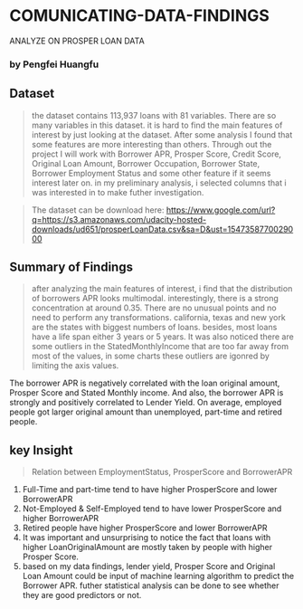 # COMUNICATING-DATA-FINDINGS
ANALYZE ON PROSPER LOAN DATA
### by Pengfei Huangfu

## Dataset

>the dataset contains 113,937 loans with 81 variables. There are so many variables in this dataset. it is hard to find the main features of interest by just looking at the dataset. After some analysis I found that some features are more interesting than others. Through out the project I will work with Borrower APR, Prosper Score, Credit Score, Original Loan Amount, Borrower Occupation, Borrower State, Borrower Employment Status and some other feature if it seems interest later on. in my preliminary analysis, i selected columns that i was interested in to make futher investigation.

>The dataset can be download here: https://www.google.com/url?q=https://s3.amazonaws.com/udacity-hosted-downloads/ud651/prosperLoanData.csv&sa=D&ust=1547358770029000
 
 ## Summary of Findings
 > after analyzing the main features of interest, i find that the distribution of borrowers APR looks multimodal. interestingly, there is a strong concentration at around 0.35. There are no unusual points and no need to perform any transformations. california, texas and new york are the states with biggest numbers of loans. besides, most loans have a life span either 3 years or 5 years.
It was also noticed there are some outliers in the StatedMonthlyIncome that are too far away from most of the values, in some charts these outliers are igonred by limiting the axis values.

The borrower APR is negatively correlated with the loan original amount, Prosper Score and Stated Monthly income. And also, the borrower APR is strongly and positively correlated to Lender Yield. On average, employed people got larger original amount than unemployed, part-time and retired people.

## key Insight

>Relation between EmploymentStatus, ProsperScore and BorrowerAPR
1. Full-Time and part-time tend to have higher ProsperScore and lower BorrowerAPR
2. Not-Employed & Self-Employed tend to have lower ProsperScore and higher BorrowerAPR
3. Retired people have higher ProsperScore and lower BorrowerAPR
4. It was important and unsurprising to notice the fact that loans with higher LoanOriginalAmount are mostly taken by people with higher Prosper Score.
5. based on my data findings, lender yield, Prosper Score and Original Loan Amount could be input of machine learning algorithm to predict the Borrower APR. futher statistical analysis can be done to see whether they are good predictors or not.
